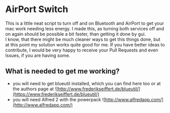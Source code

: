 AirPort Switch
====

This is a little neat script to turn off and on Bluetooth and AirPort to get your mac work needing less energy. I made this, as turning both services off and on again should be possible a bit faster, than getting it done by gui.    
I know, that there might be much cleaner ways to get this things done, but at this point my solution works quite good for me. If you have better ideas to contribute, I would be very happy to receive your Pull Requests and even Issues, if you are having some.


What is needed to get me working?
----

* you will need to get blueutil installed, which you can find here too or at the authors page at ![http://www.frederikseiffert.de/blueutil/](https://www.frederikseiffert.de/blueutil/)
* you will need Alfred 2 with the powerpack ![http://www.alfredapp.com/](http://www.alfredapp.com/)
